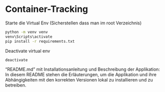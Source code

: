# Container-Tracking

Starte  die Virtual Env (Sicherstellen dass man im root Verzeichnis)
```bash
python -m venv venv
venv\Scripts\activate  
pip install -r requirements.txt
```

Deactivate virtual env
```bash
deactivate
```


“README.md” mit Installationsanleitung und Beschreibung der Applikation: In diesem README stehen die Erläuterungen, um die Applikation und ihre Abhängigkeiten mit den korrekten Versionen lokal zu installieren und zu betreiben.